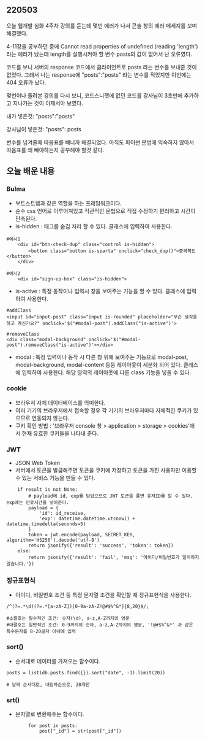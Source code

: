 ## 220503
오늘 웹개발 심화 4주차 강의를 듣는데 몇번 에러가 나서 콘솔 창의 에러 메세지를 보며 해결했다.

4-11강을 공부하던 중에 Cannot read properties of undefined (reading 'length') 라는 에러가 났는데 length를 실행시켜야 할 변수 posts의 값이 없어서 난 오류였다.

코드를 보니 서버의 response 코드에서 클라이언트로 posts 라는 변수를 보내준 것이 없었다. 그래서 나는 response에 "posts":"posts" 라는 변수를 적었지만 이번에는 404 오류가 났다.

몇번이나 돌려본 강의를 다시 보니, 코드스니펫에 없던 코드를 강사님이 3초만에 추가하고 지나가는 것이 이제서야 보였다.

내가 넣은것: "posts":"posts"

강사님이 넣은것: "posts": posts

변수를 넘겨줄때 따옴표를 빼니까 해결되었다. 아직도 파이썬 문법에 익숙하지 않아서 따옴표를 왜 빼야하는지 공부해야 할것 같다. 


## 오늘 배운 내용

### Bulma
- 부트스트랩과 같은 역할을 하는 프레임워크이다.
- 순수 css 언어로 이루어져있고 직관적인 문법으로 직접 수정하기 편리하고 시간이 단축된다.
- is-hidden : 태그를 숨김 처리 할 수 있다. 클래스에 입력하여 사용한다.
```
#예시1
    <div id="btn-check-dup" class="control is-hidden">
        <button class="button is-sparta" onclick="check_dup()">중복확인</button>
    </div>

#예시2
    <div id="sign-up-box" class="is-hidden">
```

- is-active : 특정 동작이나 입력시 창을 보여주는 기능을 할 수 있다. 클래스에 입력하여 사용한다.
```
#addClass
<input id="input-post" class="input is-rounded" placeholder="무슨 생각을 하고 계신가요?" onclick='$("#modal-post").addClass("is-active")'>

#removeClass
<div class="modal-background" onclick='$("#modal-post").removeClass("is-active")'></div>

```

- modal : 특정 입력이나 동작 시 다른 창 위에 보여주는 기능으로 modal-post, modal-background, modal-content 등등 레이아웃이 세분화 되어 있다. 클래스에 입력하여 사용한다. 해당 영역의 레이아웃에 다른 class 기능을 넣을 수 있다.




### cookie
- 브라우저 자체 데이터베이스를 의미한다.
- 여러 기기의 브라우저에서 접속할 경우 각 기기의 브라우저마다 자체적인 쿠키가 있으므로 연동되지 않는다. 
- 쿠키 확인 방법 : '브라우저 console 창 > application > storage > cookies'에서 현재 유효한 쿠키들을 나타내 준다.

### JWT 
- JSON Web Token
- 서버에서 토큰을 발급해주면 토큰을 쿠키에 저장하고 토큰을 가진 사용자만 이용할 수 있는 서비스 기능을 만들 수 있다.
```
    if result is not None:
        # payload에 id, exp를 담았으므로 JWT 토큰을 풀면 유저ID를 알 수 있다. exp에는 만료시간을 넣어준다. 
        payload = {
            'id': id_receive,
            'exp': datetime.datetime.utcnow() + datetime.timedelta(seconds=5)
        }
        token = jwt.encode(payload, SECRET_KEY, algorithm='HS256').decode('utf-8')
        return jsonify({'result': 'success', 'token': token})
    else:
        return jsonify({'result': 'fail', 'msg': '아이디/비밀번호가 일치하지 않습니다.'})

```


### 정규표현식
- 아이디, 비밀번호 조건 등 특정 문자열 조건을 확인할 때 정규표현식을 사용한다.
```
/^(?=.*\d)(?=.*[a-zA-Z])[0-9a-zA-Z!@#$%^&*]{8,20}$/;

#소괄호는 필수적인 조건: 숫자(\d), a-z,A-Z까지의 영문
#대괄호는 일반적인 조건: 0-9까지의 숫자, a-z,A-Z까지의 영문, '!@#$%^&*' 과 같은 특수문자를 8-20글자 이내에 입력
```

### sort()
- 순서대로 데이터를 가져오는 함수이다.
```
posts = list(db.posts.find({}).sort("date", -1).limit(20))

# 날짜 순서대로, 내림차순으로, 20개만
```

### srt()
- 문자열로 변환해주는 함수이다.
```
        for post in posts:
            post["_id"] = str(post["_id"])
```